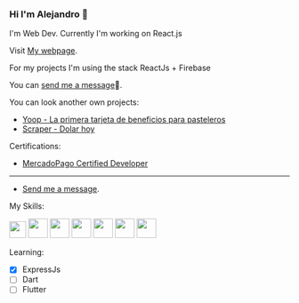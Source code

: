 <!-- **alepiumetti/alepiumetti** is a ✨ _special_ ✨ repository because its `README.md` (this file) appears on your GitHub profile. -->
### Hi I'm Alejandro 👋
I'm Web Dev. Currently I'm working on React.js

Visit [My webpage](https://alejandropiumetti.com.ar). 

For my projects I'm using the stack ReactJs + Firebase 

You can [send me a message](mailto:alejandro@piumetti.com.ar)📩.

You can look another own projects:
- [Yoop - La primera tarjeta de beneficios para pasteleros](https://yoop.com.ar)
- [Scraper - Dolar hoy](https://github.com/alepiumetti/scraper)

Certifications: 

- [MercadoPago Certified Developer](https://drive.google.com/file/d/1DbqEwTw1Kz9F4Egwpdoe1rEgkDKSjlEP/view?usp=sharing)

___

- [Send me a message](mailto:alejandro@piumetti.com.ar).

My Skills: 

<img src="https://upload.wikimedia.org/wikipedia/commons/thumb/4/47/React.svg/120px-React.svg.png" height=30px/> <img src="https://upload.wikimedia.org/wikipedia/commons/6/61/HTML5_logo_and_wordmark.svg" height=35px/>
<img src="https://upload.wikimedia.org/wikipedia/commons/d/d5/CSS3_logo_and_wordmark.svg" height=35px/>
<img src="https://firebase.google.com/downloads/brand-guidelines/PNG/logo-logomark.png" height=35px/>
<img src="https://upload.wikimedia.org/wikipedia/commons/thumb/b/b2/Bootstrap_logo.svg/512px-Bootstrap_logo.svg.png" height=35px/>
<img src="https://upload.wikimedia.org/wikipedia/commons/thumb/d/d9/Node.js_logo.svg/590px-Node.js_logo.svg.png" height=35px/>
<img src="https://upload.wikimedia.org/wikipedia/commons/thumb/d/d9/Node.js_logo.svg/590px-Node.js_logo.svg.png" height=35px/>

Learning:

- [x] ExpressJs
- [ ] Dart
- [ ] Flutter
